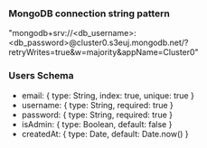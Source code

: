 ### MongoDB connection string pattern
"mongodb+srv://<db_username>:<db_password>@cluster0.s3euj.mongodb.net/<dbname>?retryWrites=true&w=majority&appName=Cluster0"


### Users Schema
- email: { type: String, index: true, unique: true }
- username: { type: String, required: true }
- password: { type: String, required: true }
- isAdmin: { type: Boolean, default: false }
- createdAt: { type: Date, default: Date.now() }